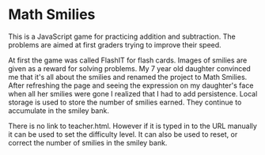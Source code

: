 Math Smilies
===========

This is a JavaScript game for practicing addition and subtraction. 
The problems are aimed at first graders trying to improve their speed. 

At first the game was called FlashIT for flash cards. Images of smilies are given as a reward for solving problems. My 7 year old daughter convinced me that it's all about the smilies and renamed the project to Math Smilies. 
After refreshing the page and seeing the expression on my daughter's face when all her smilies were gone I realized that I had to add persistence. Local storage is used to store the number of smilies earned. They continue to accumulate in the smiley bank.

There is no link to teacher.html. However if it is typed in to the URL manually it can be used to set the difficulty level. It can also be used to reset, or correct the number of smilies in the smiley bank. 